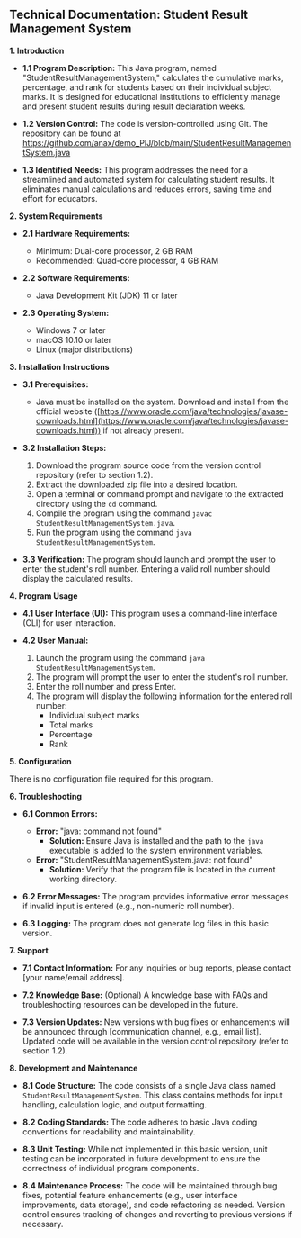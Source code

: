 ## Technical Documentation: Student Result Management System

**1. Introduction**

* **1.1 Program Description:**
This Java program, named "StudentResultManagementSystem," calculates the cumulative marks, percentage, and rank for students based on their individual subject marks. It is designed for educational institutions to efficiently manage and present student results during result declaration weeks.

* **1.2 Version Control:**
The code is version-controlled using Git. The repository can be found at https://github.com/anax/demo_PIJ/blob/main/StudentResultManagementSystem.java

* **1.3 Identified Needs:**
This program addresses the need for a streamlined and automated system for calculating student results. It eliminates manual calculations and reduces errors, saving time and effort for educators.

**2. System Requirements**

* **2.1 Hardware Requirements:**
    * Minimum: Dual-core processor, 2 GB RAM
    * Recommended: Quad-core processor, 4 GB RAM

* **2.2 Software Requirements:**
    * Java Development Kit (JDK) 11 or later

* **2.3 Operating System:**
    * Windows 7 or later
    * macOS 10.10 or later
    * Linux (major distributions)

**3. Installation Instructions**

* **3.1 Prerequisites:**
    * Java must be installed on the system. Download and install from the official website ([https://www.oracle.com/java/technologies/javase-downloads.html](https://www.oracle.com/java/technologies/javase-downloads.html)) if not already present.

* **3.2 Installation Steps:**
    1. Download the program source code from the version control repository (refer to section 1.2).
    2. Extract the downloaded zip file into a desired location.
    3. Open a terminal or command prompt and navigate to the extracted directory using the `cd` command.
    4. Compile the program using the command `javac StudentResultManagementSystem.java`.
    5. Run the program using the command `java StudentResultManagementSystem`.

* **3.3 Verification:**
    The program should launch and prompt the user to enter the student's roll number. Entering a valid roll number should display the calculated results.

**4. Program Usage**

* **4.1 User Interface (UI):**
This program uses a command-line interface (CLI) for user interaction.

* **4.2 User Manual:**
    1. Launch the program using the command `java StudentResultManagementSystem`.
    2. The program will prompt the user to enter the student's roll number.
    3. Enter the roll number and press Enter.
    4. The program will display the following information for the entered roll number:
        * Individual subject marks
        * Total marks
        * Percentage
        * Rank

**5. Configuration**

There is no configuration file required for this program.

**6. Troubleshooting**

* **6.1 Common Errors:**
    * **Error:** "java: command not found"
        * **Solution:** Ensure Java is installed and the path to the `java` executable is added to the system environment variables.
    * **Error:** "StudentResultManagementSystem.java: not found"
        * **Solution:** Verify that the program file is located in the current working directory.

* **6.2 Error Messages:**
The program provides informative error messages if invalid input is entered (e.g., non-numeric roll number).

* **6.3 Logging:**
The program does not generate log files in this basic version.

**7. Support**

* **7.1 Contact Information:**
For any inquiries or bug reports, please contact [your name/email address].

* **7.2 Knowledge Base:** (Optional)
A knowledge base with FAQs and troubleshooting resources can be developed in the future.

* **7.3 Version Updates:**
New versions with bug fixes or enhancements will be announced through [communication channel, e.g., email list]. Updated code will be available in the version control repository (refer to section 1.2).

**8. Development and Maintenance**

* **8.1 Code Structure:**
The code consists of a single Java class named `StudentResultManagementSystem`. This class contains methods for input handling, calculation logic, and output formatting.

* **8.2 Coding Standards:**
The code adheres to basic Java coding conventions for readability and maintainability.

* **8.3 Unit Testing:**
While not implemented in this basic version, unit testing can be incorporated in future development to ensure the correctness of individual program components.

* **8.4 Maintenance Process:**
The code will be maintained through bug fixes, potential feature enhancements (e.g., user interface improvements, data storage), and code refactoring as needed. Version control ensures tracking of changes and reverting to previous versions if necessary.
